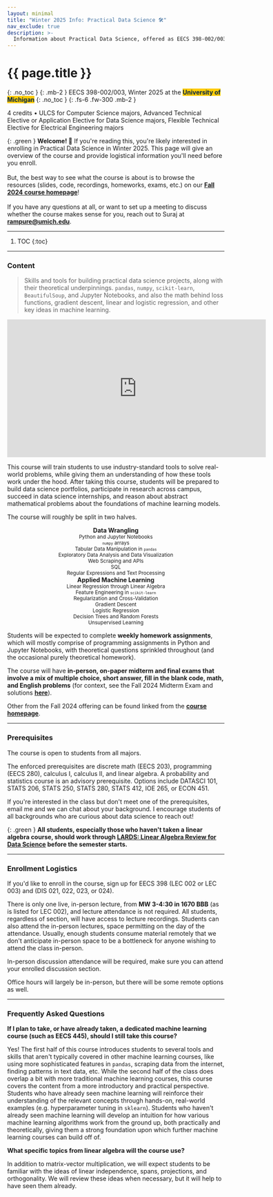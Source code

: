 ```yaml
---
layout: minimal
title: "Winter 2025 Info: Practical Data Science 🛠️"
nav_exclude: true
description: >-
  Information about Practical Data Science, offered as EECS 398-002/003 in Winter 2025 at the University of Michigan.
---
```


# {{ page.title }}
{: .no_toc }
{: .mb-2 }
EECS 398-002/003, Winter 2025 at the <b><span style="background-color: #FFCB05; color: #00274C">University of Michigan</span></b>
{: .no_toc }
{: .fs-6 .fw-300 .mb-2 }

4 credits • ULCS for Computer Science majors, Advanced Technical Elective or Application Elective for Data Science majors, Flexible Technical Elective for Electrical Engineering majors

{: .green }
**Welcome! 👋** If you're reading this, you're likely interested in enrolling in Practical Data Science in Winter 2025. This page will give an overview of the course and provide logistical information you'll need before you enroll.<br><br>But, the best way to see what the course is about is to browse the resources (slides, code, recordings, homeworks, exams, etc.) on our [**Fall 2024 course homepage**](../)!<br><br>If you have any questions at all, or want to set up a meeting to discuss whether the course makes sense for you, reach out to Suraj at <b><a href="mailto:rampure@umich.edu">rampure@umich.edu</a></b>.

---

1. TOC
{:toc}

---

### Content

> Skills and tools for building practical data science projects, along with their theoretical underpinnings. `pandas`, `numpy`, `scikit-learn`, `BeautifulSoup`, and Jupyter Notebooks, and also the math behind loss functions, gradient descent, linear and logistic regression, and other key ideas in machine learning.

<center>

<iframe width="600" height="320" src="https://www.youtube.com/embed/Z75-_YK5_XM?si=ilsVZvq51tBPyHG3" title="YouTube video player" frameborder="0" allow="accelerometer; autoplay; clipboard-write; encrypted-media; gyroscope; picture-in-picture; web-share" referrerpolicy="strict-origin-when-cross-origin" allowfullscreen></iframe>

</center>

This course will train students to use industry-standard tools to solve real-world problems, while giving them an understanding of how these tools work under the hood. After taking this course, students will be prepared to build data science portfolios, participate in research across campus, succeed in data science internships, and reason about abstract mathematical problems about the foundations of machine learning models.

The course will roughly be split in two halves.

<center>
<div class="two-columns-grid">
    <div>
    <b>Data Wrangling</b><br>
    <small>
        Python and Jupyter Notebooks<br>
        <code><small>numpy</small></code> arrays<br>
        Tabular Data Manipulation in <code><small>pandas</small></code><br>
        Exploratory Data Analysis and Data Visualization<br>
        Web Scraping and APIs<br>
        SQL<br>
        Regular Expressions and Text Processing<br>
    </small>
    </div>
    <div>
    <b>Applied Machine Learning</b><br>
    <small>
        Linear Regression through Linear Algebra<br>
        Feature Engineering in <code><small>scikit-learn</small></code><br>
        Regularization and Cross-Validation<br>
        Gradient Descent<br>
        Logistic Regression<br>
        Decision Trees and Random Forests<br>
        Unsupervised Learning<br>
    </small>
    </div>
</div>
</center>

Students will be expected to complete **weekly homework assignments**, which will mostly comprise of programming assignments in Python and Jupyter Notebooks, with theoretical questions sprinkled throughout (and the occasional purely theoretical homework).

The course will have **in-person, on-paper midterm and final exams that involve a mix of multiple choice, short answer, fill in the blank code, math, and English problems** (for context, see the Fall 2024 Midterm Exam and solutions [**here**](https://study.practicaldsc.org/fa24-midterm)).

Other from the Fall 2024 offering can be found linked from the [**course homepage**](../).

---

### Prerequisites

The course is open to students from all majors.

The enforced prerequisites are discrete math (EECS 203), programming (EECS 280), calculus I, calculus II, and linear algebra. A probability and statistics course is an advisory prerequisite. Options include DATASCI 101, STATS 206, STATS 250, STATS 280, STATS 412, IOE 265, or ECON 451.

<!-- - One of Math 214, Math 217, Math 296, Math 417, or Math 419, OR
- ROB 101, in combination with one of Math 116, Math 156, Math 176, or Math 186. (To be clear, ROB 101 itself is not a prereq. All you need to have taken is one linear algebra class, but if the linear algebra class you've taken is ROB 101, you need to also have taken a separate calculus class.) -->

If you're interested in the class but don't meet one of the prerequisites, email me and we can chat about your background. I encourage students of all backgrounds who are curious about data science to reach out!

{: .green }
**All students, especially those who haven't taken a linear algebra course, should work through [LARDS: Linear Algebra Review for Data Science](lin-alg) before the semester starts.**

---

### Enrollment Logistics

If you'd like to enroll in the course, sign up for EECS 398 (LEC 002 or LEC 003) and (DIS 021, 022, 023, or 024).

There is only one live, in-person lecture, from **MW 3-4:30 in 1670 BBB** (as is listed for LEC 002), and lecture attendance is not required. All students, regardless of section, will have access to lecture recordings. Students can also attend the in-person lectures, space permitting on the day of the attendance. Usually, enough students consume material remotely that we don't anticipate in-person space to be a bottleneck for anyone wishing to attend the class in-person.

In-person discussion attendance will be required, make sure you can attend your enrolled discussion section.

Office hours will largely be in-person, but there will be some remote options as well.

---

### Frequently Asked Questions

**If I plan to take, or have already taken, a dedicated machine learning course (such as EECS 445), should I still take this course?**

Yes! The first half of this course introduces students to several tools and skills that aren't typically covered in other machine learning courses, like using more sophisticated features in `pandas`, scraping data from the internet, finding patterns in text data, etc. While the second half of the class does overlap a bit with more traditional machine learning courses, this course covers the content from a more introductory and practical perspective. Students who have already seen machine learning will reinforce their understanding of the relevant concepts through hands-on, real-world examples (e.g. hyperparameter tuning in `sklearn`). Students who haven't already seen machine learning will develop an intuition for how various machine learning algorithms work from the ground up, both practically and theoretically, giving them a strong foundation upon which further machine learning courses can build off of.

**What specific topics from linear algebra will the course use?**

In addition to matrix-vector multiplication, we will expect students to be familiar with the ideas of linear independence, spans, projections, and orthogonality. We will review these ideas when necessary, but it will help to have seen them already.

<!-- ---

### Examples

The plots below are interactive, and involve examples we'll work on in the class.

<center>

<iframe src="../assets/3d-plane.html" frameBorder="0" width="500" height="500"></iframe>

<br>

</center>

How do we find this "plane of best fit?" efficiently? How do we use it to make predictions?

<br>

<center>

<iframe src="../assets/outages_by_year.html" frameBorder="0" width="600" height="425"></iframe>

<br>

</center>

What are the trends in power outages over time? -->
